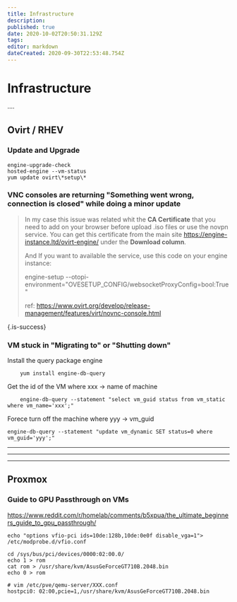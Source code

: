 ```yaml
---
title: Infrastructure
description: 
published: true
date: 2020-10-02T20:50:31.129Z
tags: 
editor: markdown
dateCreated: 2020-09-30T22:53:48.754Z
---
```


# Infrastructure
····


## Ovirt / RHEV

### Update and Upgrade

```
engine-upgrade-check
hosted-engine --vm-status
yum update ovirt\*setup\*
```

### VNC consoles are returning "Something went wrong, connection is closed" while doing a minor update

> In my case this issue was related whit the **CA Certificate** that you need to add on your browser before upload .iso files or use the novpn service. You can get this certificate from the main site https://engine-instance.ltd/ovirt-engine/ under the **Download column**.
> 
> And If you want to available the service, use this code on your engine instance:
> 
> engine-setup --otopi-environment="OVESETUP_CONFIG/websocketProxyConfig=bool:True"
> 
> ref: https://www.ovirt.org/develop/release-management/features/virt/novnc-console.html
> 
{.is-success}


### VM stuck in "Migrating to" or "Shutting down"


Install the query package engine

```
    yum install engine-db-query
```

Get the id of the VM where xxx  → name of machine

```
    engine-db-query --statement "select vm_guid status from vm_static where vm_name='xxx';"
```

Forece turn off the machine where yyy → vm_guid

```
engine-db-query --statement "update vm_dynamic SET status=0 where vm_guid='yyy';"
```




---
---
---




## Proxmox

### Guide to GPU Passthrough on VMs
https://www.reddit.com/r/homelab/comments/b5xpua/the_ultimate_beginners_guide_to_gpu_passthrough/

```
echo "options vfio-pci ids=10de:128b,10de:0e0f disable_vga=1"> /etc/modprobe.d/vfio.conf

cd /sys/bus/pci/devices/0000:02:00.0/
echo 1 > rom
cat rom > /usr/share/kvm/AsusGeForceGT710B.2048.bin
echo 0 > rom
```
```
# vim /etc/pve/qemu-server/XXX.conf
hostpci0: 02:00,pcie=1,/usr/share/kvm/AsusGeForceGT710B.2048.bin
```









